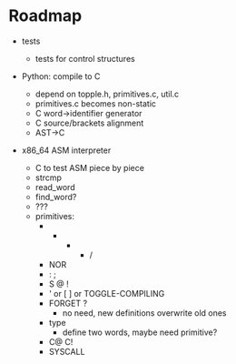 Roadmap
=======

* tests
    - tests for control structures

* Python: compile to C
    - depend on topple.h, primitives.c, util.c
    - primitives.c becomes non-static
    - C word->identifier generator
    - C source/brackets alignment
    - AST->C

* x86_64 ASM interpreter
    - C to test ASM piece by piece
    - strcmp
    - read_word
    - find_word?
    - ???
    - primitives:
        - + - * /
        - NOR
        - : ;
        - S @ !
        - ' or [ ] or TOGGLE-COMPILING
        - FORGET ?
            - no need, new definitions overwrite old ones
        - type
            - define two words, maybe need primitive?
        - C@ C!
        - SYSCALL
